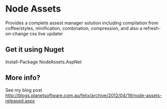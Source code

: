 # Node Assets

Provides a complete assest manager solution including compilation from coffee/styles, minification, combination, compression, and also a refresh-on-change css live updater

## Get it using Nuget

Install-Package NodeAssets.AspNet

## More info?

See my blog post http://blogs.planetsoftware.com.au/felix/archive/2012/04/19/node-assets-released.aspx